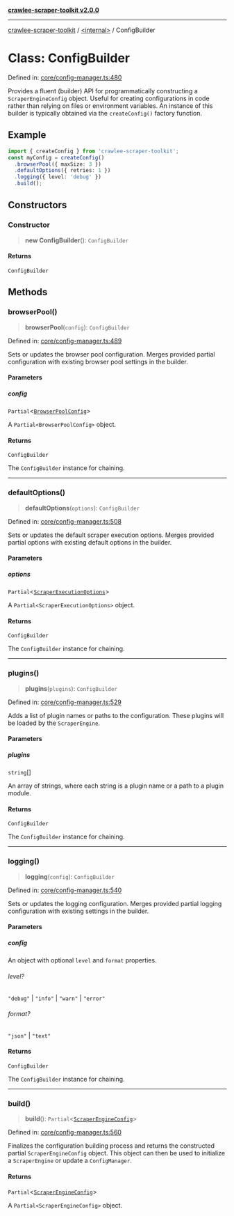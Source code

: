 [**crawlee-scraper-toolkit v2.0.0**](../../README.md)

***

[crawlee-scraper-toolkit](../../globals.md) / [\<internal\>](../README.md) / ConfigBuilder

# Class: ConfigBuilder

Defined in: [core/config-manager.ts:480](https://github.com/devalexanderdaza/crawlee-scraper-toolkit/blob/main/src/core/config-manager.ts#L480)

Provides a fluent (builder) API for programmatically constructing a `ScraperEngineConfig` object.
Useful for creating configurations in code rather than relying on files or environment variables.
An instance of this builder is typically obtained via the `createConfig()` factory function.

## Example

```ts
import { createConfig } from 'crawlee-scraper-toolkit';
const myConfig = createConfig()
  .browserPool({ maxSize: 3 })
  .defaultOptions({ retries: 1 })
  .logging({ level: 'debug' })
  .build();
```

## Constructors

### Constructor

> **new ConfigBuilder**(): `ConfigBuilder`

#### Returns

`ConfigBuilder`

## Methods

### browserPool()

> **browserPool**(`config`): `ConfigBuilder`

Defined in: [core/config-manager.ts:489](https://github.com/devalexanderdaza/crawlee-scraper-toolkit/blob/main/src/core/config-manager.ts#L489)

Sets or updates the browser pool configuration.
Merges provided partial configuration with existing browser pool settings in the builder.

#### Parameters

##### config

`Partial`\<[`BrowserPoolConfig`](../../interfaces/BrowserPoolConfig.md)\>

A `Partial<BrowserPoolConfig>` object.

#### Returns

`ConfigBuilder`

The `ConfigBuilder` instance for chaining.

***

### defaultOptions()

> **defaultOptions**(`options`): `ConfigBuilder`

Defined in: [core/config-manager.ts:508](https://github.com/devalexanderdaza/crawlee-scraper-toolkit/blob/main/src/core/config-manager.ts#L508)

Sets or updates the default scraper execution options.
Merges provided partial options with existing default options in the builder.

#### Parameters

##### options

`Partial`\<[`ScraperExecutionOptions`](../../interfaces/ScraperExecutionOptions.md)\>

A `Partial<ScraperExecutionOptions>` object.

#### Returns

`ConfigBuilder`

The `ConfigBuilder` instance for chaining.

***

### plugins()

> **plugins**(`plugins`): `ConfigBuilder`

Defined in: [core/config-manager.ts:529](https://github.com/devalexanderdaza/crawlee-scraper-toolkit/blob/main/src/core/config-manager.ts#L529)

Adds a list of plugin names or paths to the configuration.
These plugins will be loaded by the `ScraperEngine`.

#### Parameters

##### plugins

`string`[]

An array of strings, where each string is a plugin name or a path to a plugin module.

#### Returns

`ConfigBuilder`

The `ConfigBuilder` instance for chaining.

***

### logging()

> **logging**(`config`): `ConfigBuilder`

Defined in: [core/config-manager.ts:540](https://github.com/devalexanderdaza/crawlee-scraper-toolkit/blob/main/src/core/config-manager.ts#L540)

Sets or updates the logging configuration.
Merges provided partial logging configuration with existing settings in the builder.

#### Parameters

##### config

An object with optional `level` and `format` properties.

###### level?

`"debug"` \| `"info"` \| `"warn"` \| `"error"`

###### format?

`"json"` \| `"text"`

#### Returns

`ConfigBuilder`

The `ConfigBuilder` instance for chaining.

***

### build()

> **build**(): `Partial`\<[`ScraperEngineConfig`](../../interfaces/ScraperEngineConfig.md)\>

Defined in: [core/config-manager.ts:560](https://github.com/devalexanderdaza/crawlee-scraper-toolkit/blob/main/src/core/config-manager.ts#L560)

Finalizes the configuration building process and returns the constructed
partial `ScraperEngineConfig` object. This object can then be used to
initialize a `ScraperEngine` or update a `ConfigManager`.

#### Returns

`Partial`\<[`ScraperEngineConfig`](../../interfaces/ScraperEngineConfig.md)\>

A `Partial<ScraperEngineConfig>` object.
